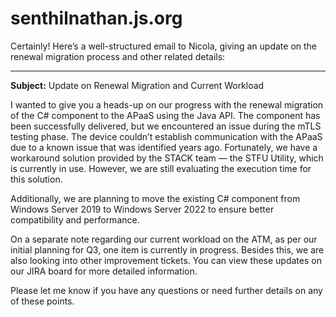 # senthilnathan.js.org

Certainly! Here’s a well-structured email to Nicola, giving an update on the renewal migration process and other related details:

---

**Subject:** Update on Renewal Migration and Current Workload

I wanted to give you a heads-up on our progress with the renewal migration of the C# component to the APaaS using the Java API. The component has been successfully delivered, but we encountered an issue during the mTLS testing phase. The device couldn’t establish communication with the APaaS due to a known issue that was identified years ago. Fortunately, we have a workaround solution provided by the STACK team — the STFU Utility, which is currently in use. However, we are still evaluating the execution time for this solution.

Additionally, we are planning to move the existing C# component from Windows Server 2019 to Windows Server 2022 to ensure better compatibility and performance.

On a separate note regarding our current workload on the ATM, as per our initial planning for Q3, one item is currently in progress. Besides this, we are also looking into other improvement tickets. You can view these updates on our JIRA board for more detailed information.

Please let me know if you have any questions or need further details on any of these points.
